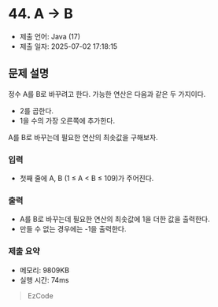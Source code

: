 # 44. A -> B
- 제출 언어: Java (17)
- 제출 일자: 2025-07-02 17:18:15

## 문제 설명
정수 A를 B로 바꾸려고 한다. 가능한 연산은 다음과 같은 두 가지이다.

- 2를 곱한다.
- 1을 수의 가장 오른쪽에 추가한다. 

A를 B로 바꾸는데 필요한 연산의 최솟값을 구해보자.

### 입력
- 첫째 줄에 A, B (1 ≤ A < B ≤ 109)가 주어진다.

### 출력
- A를 B로 바꾸는데 필요한 연산의 최솟값에 1을 더한 값을 출력한다.
- 만들 수 없는 경우에는 -1을 출력한다.


### 제출 요약
- 메모리: 9809KB
- 실행 시간: 74ms

> EzCode

